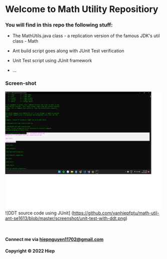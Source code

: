 # Welcome to Math Utility Repositiory

### You will find in this repo the following stuff:

* The MathUtils.java class - a replication version of the famous JDK's 
util class - Math

* Ant build script goes along with JUnit Test verification

* Unit Test script using JUnit framework

* ...

### Screen-shot

![Build process with Ant	](https://github.com/vanhiepfptu/math-util-ant-se1613/blob/master/screenshot/build-process-with-ant.png)
![DDT source code using JUnit]	(https://github.com/vanhiepfptu/math-util-ant-se1613/blob/master/screenshot/unit-test-with-ddt.png)

<img alt="" src="" >

#### Connect me via hiepnguyen11702@gmail.com

#### Copyright &#169; 2022 Hiep